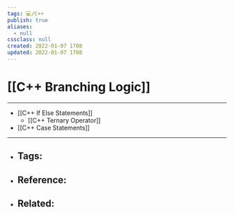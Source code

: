 ```yaml
---
tags: 💻️/C++
publish: true
aliases:
  - null
cssclass: null
created: 2022-01-07 1708
updated: 2022-01-07 1708
---
```


# [[C++ Branching Logic]]

---

- [[C++ If Else Statements]]
	- [[C++ Ternary Operator]]
- [[C++ Case Statements]]

---

- Tags: 
	- 
- Reference:
	- 
- Related:
	- 
